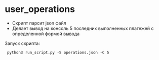 # user_operations
- Скрипт парсит json файл
- Делает вывод на консоль 5 последних выполненных платежей
с определенной формой вывода

Запуск скрипта:
```
 python3 run_script.py -S operations.json -C 5
```


